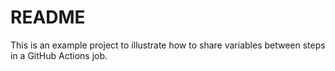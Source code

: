 # README

This is an example project to illustrate how to share variables between steps in a GitHub Actions job.

